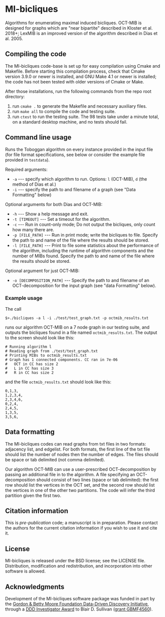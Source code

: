 # MI-bicliques
Algorithms for enumerating maximal induced bicliques. OCT-MIB is designed for graphs which are "near bipartite" described in Kloster et al. 2018+; LexMIB is an improved version of the algorithm described in Dias et al. 2005.


## Compiling the code

The MI-bicliques code-base is set up for easy compilation using Cmake and Makefile.
Before starting this compilation process, check that Cmake version 3.9.0 or newer is installed, and GNU Make 4.1 or newer is installed;
the code has not been tested with older versions of Cmake or Make.

After those installations, run the following commands from the repo root directory:
1. run `cmake .` to generate the Makefile and necessary auxiliary files.
4. run `make all` to compile the code and testing suite.
5. run `ctest` to run the testing suite. The 98 tests take under a minute total, on a standard desktop machine, and no tests should fail.

## Command line usage

Runs the Toboggan algorithm on every instance provided in the input file (for file format specifications,
see below or consider the example file provided in `testdata`).

Required arguments:
  * `-a` --- specify which algorithm to run. Options: `l` (OCT-MIB), `d` (the method of Dias et al.)
  * `-i` --- specify the path to and filename of a graph (see "Data Formatting" below)

Optional arguments for both Dias and OCT-MIB:
  * `-h` --- Show a help message and exit.
  * `-t [TIMEOUT]`  --- Set a timeout for the algorithm.
  * `-c` --- Run in count-only mode; Do not output the bicliques, only count how many there are.
  * `-p [FILE_PATH]` --- Run in print mode; write the bicliques to file. Specify the path to and name of the file where the results should be stored.
  * `-l [FILE_PATH]` --- Print to file some statistics about the performance of the algorithm, including the runtime of algorithm components and the number of MIBs found. Specify the path to and name of the file where the results should be stored.

Optional argument for just OCT-MIB:
  * `-o [DECOMPOSITION_PATH]`  --- Specify the path to and filename of an OCT-decomposition for the input graph (see "data Formatting" below).

### Example usage

The call
```
$>./bicliques -a l -i ./test/test_graph.txt -p octmib_results.txt
```
runs our algorithm OCT-MIB on a 7 node graph in our testing suite, and outputs the bicliques found in a file named `octmib_results.txt`.
The output to the screen should look like this:
```
# Running algorithm l
# Reading graph from ./test/test_graph.txt
# Printing MIBs to octmib_results.txt
# Graph has 1 connected components. CC ran in 7e-06
#	OCT in CC has size 2
#	L in CC has size 3
#	R in CC has size 2
```
and the file `octmib_results.txt` should look like this:
```
0,1,3,
1,2,3,4,
2,3,4,6,
0,2,4,
2,4,5,
1,3,5,
3,5,6,
```

## Data formatting

The MI-bicliques codes can read graphs from txt files in two formats: adjacency list, and edgelist.
For both formats, the first line of the txt file should list the number of nodes then the number of edges.
The files should be space or tab delimited (not comma delimited).

Our algorithm OCT-MIB can use a user-prescribed OCT-decomposition by passing an additional file in to the algorithm.
A file specifying an OCT-decomposition should consist of two lines (space or tab delimited):
the first row should list the vertices in the OCT set, and the second row should list the vertices in one of the other two partitions.
The code will infer the third partition given the first two.

## Citation information

This is *pre-publication* code; a manuscript is in preparation.
Please contact the authors for the current citation information if you
wish to use it and cite it.

## License

MI-bicliques is released under the BSD license; see the LICENSE file.
Distribution, modification and redistribution, and incorporation into other software is allowed.


## Acknowledgments

Development of the MI-bicliques software package was funded in part by
the [Gordon & Betty Moore Foundation Data-Driven Discovery Initiative](https://www.moore.org/programs/science/data-driven-discovery),
through a [DDD Investigator Award](https://www.moore.org/programs/science/data-driven-discovery/investigators)
to Blair D. Sullivan ([grant GBMF4560](https://www.moore.org/grants/list/GBMF4560)).
